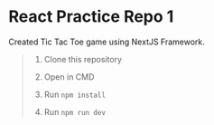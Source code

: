# React Practice Repo 1

Created Tic Tac Toe game using NextJS Framework.

> 1. Clone this repository
>
> 2. Open in CMD
>
> 3. Run `npm install`
>
> 4. Run `npm run dev`